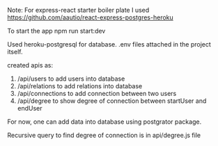 Note: For express-react  starter boiler plate I used  https://github.com/aautio/react-express-postgres-heroku

To start the app 
npm run start:dev

Used heroku-postgresql for database.
.env files attached in the project itself.

created apis as:

1. /api/users to add users into database
2. /api/relations to add relations into database
3. /api/connections to add connection between two users
4. /api/degree to show degree of connection between startUser and endUser

For now, one can add data into database using postgrator package.

Recursive query to find degree of connection is in api/degree.js file

